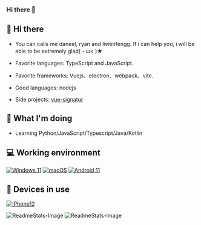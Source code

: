 ### Hi there 👋

<!--
**liwenfengg/liwenfengg** is a ✨ _special_ ✨ repository because its `README.md` (this file) appears on your GitHub profile.

Here are some ideas to get you started:

- 🔭 I’m currently working on ...
- 🌱 I’m currently learning ...
- 👯 I’m looking to collaborate on ...
- 🤔 I’m looking for help with ...
- 💬 Ask me about ...
- 📫 How to reach me: ...
- 😄 Pronouns: ...
- ⚡ Fun fact: ...
-->


## 👋 Hi there

- You can calls me daneel, ryan and liwenfengg. If i can help you, i will be able to be extremely glad(・ω< )★

- Favorite languages: TypeScript and JavaScript.
- Favorite frameworks: Vuejs、electron、webpack、vite.

- Good languages: nodejs

- Side projects: [vue-signatur](https://github.com/liwenfengg/vue-signature)

## 🤔 What I'm doing

- Learning Python/JavaScript/Typescript/Java/Kotlin

## 💻 Working environment

[![Windows 11](https://img.shields.io/badge/Windows%2011-00adef?style=flat-square&logo=windows&logoColor=ffffff)](https://www.microsoft.com/en-us/windows/windows-11)
[![macOS](https://img.shields.io/badge/macOS-00adef?style=flat-square&logo=apple&logoColor=ffffff)](https://www.apple.com/)
[![Android 11](https://img.shields.io/badge/Android%2011-3ddc84?style=flat-square&logo=android&logoColor=ffffff)](https://www.android.com/android-11/)

## 📱 Devices in use

[![iPhone12](https://img.shields.io/badge/iPhone%2012%20-fd4900?style=flat-square&logo=apple&logoColor=ffffff)](https://www.apple.com/shop/buy-iphone/iphone-12)


![ReadmeStats-Image](https://github-readme-stats.vercel.app/api/top-langs/?username=liwenfengg&layout=compact)
![ReadmeStats-Image](https://github-readme-stats.vercel.app/api?username=liwenfengg&show_icons=true&bg_color=ffffff)
